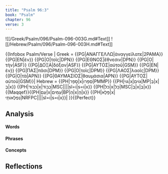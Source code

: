 ```yaml
---
title: "Psalm 96:3"
book: "Psalm"
chapter: 96
verse: 3
---
```

![[/Greek/Psalm/096/Psalm-096-003G.md#Text]]
![[/Hebrew/Psalm/096/Psalm-096-003H.md#Text]]

{{Infobox Psalm/Verse |
  Greek = {{PG|ΑΝΑΓΓΕΛΛΩ|ἀναγγείλατε|2PAMA}} {{PG|ΕΝ|ἐν}} {{PG|Ο|τοῖς|DPN}} {{PG|ΕΘΝΟΣ|ἔθνεσιν|DPN}} {{PG|Ο|τὴν|ASF}} {{PG|ΔΟΞΑ|δόξαν|ASF}} {{PG|ΑΥΤΟΣ|αὐτοῦ|GSM}} {{PG|ΕΝ|ἐν}} {{PG|ΠΑΣ|πᾶσι|DPM}} {{PG|Ο|τοῖς|DPM}} {{PG|ΛΑΟΣ|λαοῖς|DPM}} {{PG|Ο|τὰ|APN}} {{PG|ΘΑΥΜΑΣΙΟΣ|θαυμάσια|APN}} {{PG|ΑΥΤΟΣ|αὐτοῦ|GSM}}|
  Hebrew = {{PH|סָפַר|x|סַפְּרוּ|PMMP}} {{PH|גוי|x|גּוֹיִם|MP|בְּ|x|בַ|x}} {{PH|כבוד|x|כְּבוֹד|MSC||||sl=וֹ|s=וֹ|x}} {{PH|כל|x|כָל|MSC|בְּ|x|בְּ|x}}{{Maqqef}}{{PH|עַם|x|עַמִּים|BP|הַ|x|הָ|x}} {{PH|פָּלָא|x|נִפְלְאוֹתָי|NRFPC||||sl=וֹ|s=ו|x}}׃|
}}{{Perfect}}

## Analysis

#### Words

#### Phrases

#### Concepts

## Reflections
